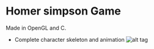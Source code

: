 Homer simpson Game
=========

Made in OpenGL and C. 

- Complete character skeleton and animation
![alt tag](http://i.imgur.com/yhqplrA.png)
